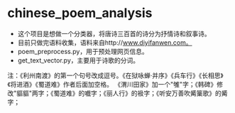 # chinese_poem_analysis
* 这个项目是想做一个分类器，将唐诗三百首的诗分为抒情诗和叙事诗。
* 目前只做完语料收集，语料来自http://www.diyifanwen.com。
* poem_preprocess.py，用于预处理网页信息。
* get_text_vector.py，主要用于诗歌的分词。

注：《利州南渡》的第一个句号改成逗号。《在狱咏蝉·并序》《兵车行》《长相思》《将进酒》《蜀道难》作者后面加空格。
《渭川田家》加一个"雊"字；《韩碑》修改"貙貙"两字；《蜀道难》的嚱字；《丽人行》的衱字；《听安万善吹觱篥歌》的觱字；